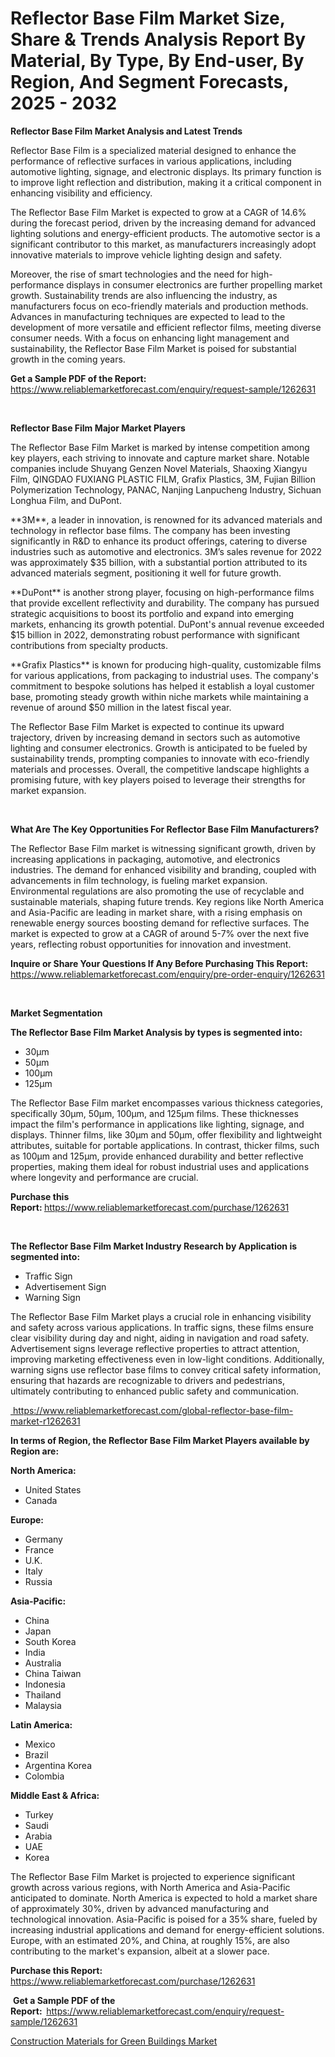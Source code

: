<p><h1>Reflector Base Film Market Size, Share & Trends Analysis Report By Material, By Type, By End-user, By Region, And Segment Forecasts, 2025 - 2032</h1></p><p><strong>Reflector Base Film Market Analysis and Latest Trends</strong></p>
<p><p>Reflector Base Film is a specialized material designed to enhance the performance of reflective surfaces in various applications, including automotive lighting, signage, and electronic displays. Its primary function is to improve light reflection and distribution, making it a critical component in enhancing visibility and efficiency.</p><p>The Reflector Base Film Market is expected to grow at a CAGR of 14.6% during the forecast period, driven by the increasing demand for advanced lighting solutions and energy-efficient products. The automotive sector is a significant contributor to this market, as manufacturers increasingly adopt innovative materials to improve vehicle lighting design and safety. </p><p>Moreover, the rise of smart technologies and the need for high-performance displays in consumer electronics are further propelling market growth. Sustainability trends are also influencing the industry, as manufacturers focus on eco-friendly materials and production methods. Advances in manufacturing techniques are expected to lead to the development of more versatile and efficient reflector films, meeting diverse consumer needs. With a focus on enhancing light management and sustainability, the Reflector Base Film Market is poised for substantial growth in the coming years.</p></p>
<p><strong>Get a Sample PDF of the Report:&nbsp;</strong> <a href="https://www.reliablemarketforecast.com/enquiry/request-sample/1262631?utm_campaign=3176&utm_medium=2&utm_source=Github&utm_content=ia&utm_term=03042025&utm_id=reflector-base-film">https://www.reliablemarketforecast.com/enquiry/request-sample/1262631</a></p>
<p>&nbsp;</p>
<p><strong>Reflector Base Film Major Market Players</strong></p>
<p><p>The Reflector Base Film Market is marked by intense competition among key players, each striving to innovate and capture market share. Notable companies include Shuyang Genzen Novel Materials, Shaoxing Xiangyu Film, QINGDAO FUXIANG PLASTIC FILM, Grafix Plastics, 3M, Fujian Billion Polymerization Technology, PANAC, Nanjing Lanpucheng Industry, Sichuan Longhua Film, and DuPont.</p><p>**3M**, a leader in innovation, is renowned for its advanced materials and technology in reflector base films. The company has been investing significantly in R&D to enhance its product offerings, catering to diverse industries such as automotive and electronics. 3M’s sales revenue for 2022 was approximately $35 billion, with a substantial portion attributed to its advanced materials segment, positioning it well for future growth.</p><p>**DuPont** is another strong player, focusing on high-performance films that provide excellent reflectivity and durability. The company has pursued strategic acquisitions to boost its portfolio and expand into emerging markets, enhancing its growth potential. DuPont's annual revenue exceeded $15 billion in 2022, demonstrating robust performance with significant contributions from specialty products.</p><p>**Grafix Plastics** is known for producing high-quality, customizable films for various applications, from packaging to industrial uses. The company's commitment to bespoke solutions has helped it establish a loyal customer base, promoting steady growth within niche markets while maintaining a revenue of around $50 million in the latest fiscal year.</p><p>The Reflector Base Film Market is expected to continue its upward trajectory, driven by increasing demand in sectors such as automotive lighting and consumer electronics. Growth is anticipated to be fueled by sustainability trends, prompting companies to innovate with eco-friendly materials and processes. Overall, the competitive landscape highlights a promising future, with key players poised to leverage their strengths for market expansion.</p></p>
<p>&nbsp;</p>
<p><strong>What Are The Key Opportunities For Reflector Base Film Manufacturers?</strong></p>
<p><p>The Reflector Base Film market is witnessing significant growth, driven by increasing applications in packaging, automotive, and electronics industries. The demand for enhanced visibility and branding, coupled with advancements in film technology, is fueling market expansion. Environmental regulations are also promoting the use of recyclable and sustainable materials, shaping future trends. Key regions like North America and Asia-Pacific are leading in market share, with a rising emphasis on renewable energy sources boosting demand for reflective surfaces. The market is expected to grow at a CAGR of around 5-7% over the next five years, reflecting robust opportunities for innovation and investment.</p></p>
<p><strong>Inquire or Share Your Questions If Any Before Purchasing This Report:</strong> <a href="https://www.reliablemarketforecast.com/enquiry/pre-order-enquiry/1262631?utm_campaign=3176&utm_medium=2&utm_source=Github&utm_content=ia&utm_term=03042025&utm_id=reflector-base-film">https://www.reliablemarketforecast.com/enquiry/pre-order-enquiry/1262631</a></p>
<p>&nbsp;</p>
<p><strong>Market Segmentation</strong></p>
<p><strong>The Reflector Base Film Market Analysis by types is segmented into:</strong></p>
<p><ul><li>30μm</li><li>50μm</li><li>100μm</li><li>125μm</li></ul></p>
<p><p>The Reflector Base Film market encompasses various thickness categories, specifically 30μm, 50μm, 100μm, and 125μm films. These thicknesses impact the film's performance in applications like lighting, signage, and displays. Thinner films, like 30μm and 50μm, offer flexibility and lightweight attributes, suitable for portable applications. In contrast, thicker films, such as 100μm and 125μm, provide enhanced durability and better reflective properties, making them ideal for robust industrial uses and applications where longevity and performance are crucial.</p></p>
<p><strong>Purchase this Report:&nbsp;</strong><a href="https://www.reliablemarketforecast.com/purchase/1262631?utm_campaign=3176&utm_medium=2&utm_source=Github&utm_content=ia&utm_term=03042025&utm_id=reflector-base-film">https://www.reliablemarketforecast.com/purchase/1262631</a></p>
<p>&nbsp;</p>
<p><strong>The Reflector Base Film Market Industry Research by Application is segmented into:</strong></p>
<p><ul><li>Traffic Sign</li><li>Advertisement Sign</li><li>Warning Sign</li></ul></p>
<p><p>The Reflector Base Film Market plays a crucial role in enhancing visibility and safety across various applications. In traffic signs, these films ensure clear visibility during day and night, aiding in navigation and road safety. Advertisement signs leverage reflective properties to attract attention, improving marketing effectiveness even in low-light conditions. Additionally, warning signs use reflector base films to convey critical safety information, ensuring that hazards are recognizable to drivers and pedestrians, ultimately contributing to enhanced public safety and communication.</p></p>
<p><a href="https://www.reliablemarketforecast.com/global-reflector-base-film-market-r1262631?utm_campaign=3176&utm_medium=2&utm_source=Github&utm_content=ia&utm_term=03042025&utm_id=reflector-base-film">&nbsp;https://www.reliablemarketforecast.com/global-reflector-base-film-market-r1262631</a></p>
<p><strong>In terms of Region, the Reflector Base Film Market Players available by Region are:</strong></p>
<p>
    <p> <strong> North America: </strong>
        <ul>
            <li>United States</li>
            <li>Canada</li>
        </ul>
        </p> 
    <p> <strong> Europe: </strong>
        <ul>
            <li>Germany</li>
            <li>France</li>
            <li>U.K.</li>
            <li>Italy</li>
            <li>Russia</li>
        </ul>
        </p> 
    <p> <strong> Asia-Pacific: </strong>
        <ul>
            <li>China</li>
            <li>Japan</li>
            <li>South Korea</li>
            <li>India</li>
            <li>Australia</li>
            <li>China Taiwan</li>
            <li>Indonesia</li>
            <li>Thailand</li>
            <li>Malaysia</li>
        </ul>
        </p> 
    <p> <strong> Latin America: </strong>
        <ul>
            <li>Mexico</li>
            <li>Brazil</li>
            <li>Argentina Korea</li>
            <li>Colombia</li>
        </ul>
        </p> 
    <p> <strong> Middle East & Africa: </strong>
        <ul>
            <li>Turkey</li>
            <li>Saudi</li>
            <li>Arabia</li>
            <li>UAE</li>
            <li>Korea</li>
        </ul>
    </p>
    </p>
<p><p>The Reflector Base Film Market is projected to experience significant growth across various regions, with North America and Asia-Pacific anticipated to dominate. North America is expected to hold a market share of approximately 30%, driven by advanced manufacturing and technological innovation. Asia-Pacific is poised for a 35% share, fueled by increasing industrial applications and demand for energy-efficient solutions. Europe, with an estimated 20%, and China, at roughly 15%, are also contributing to the market's expansion, albeit at a slower pace.</p></p>
<p><strong>Purchase this Report: </strong><a href="https://www.reliablemarketforecast.com/purchase/1262631?utm_campaign=3176&utm_medium=2&utm_source=Github&utm_content=ia&utm_term=03042025&utm_id=reflector-base-film">https://www.reliablemarketforecast.com/purchase/1262631</a></p>
<p>&nbsp;<strong>Get a Sample PDF of the Report:&nbsp;&nbsp;</strong><a href="https://www.reliablemarketforecast.com/enquiry/request-sample/1262631?utm_campaign=3176&utm_medium=2&utm_source=Github&utm_content=ia&utm_term=03042025&utm_id=reflector-base-film">https://www.reliablemarketforecast.com/enquiry/request-sample/1262631</a></p>
<p><strong></strong></p>
<p><p><a href="https://github.com/daphnyvashdi/Market-Research-Report-List-1/blob/main/construction-materials-for-green-buildings-market.md?utm_campaign=3176&utm_medium=2&utm_source=Github&utm_content=ia&utm_term=03042025&utm_id=reflector-base-film">Construction Materials for Green Buildings Market</a></p></p>